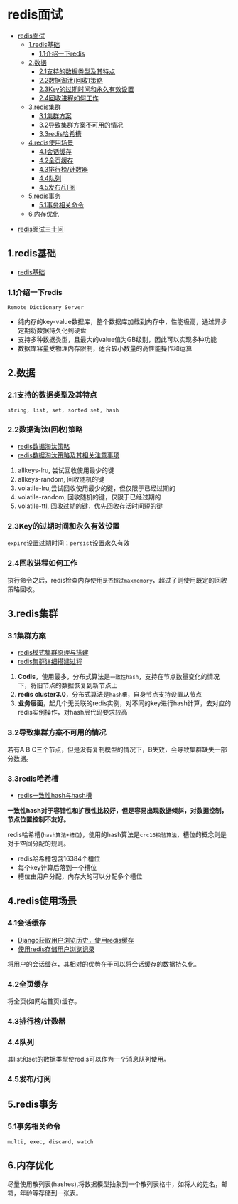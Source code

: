 # redis面试

<!-- TOC -->

- [redis面试](#redis面试)
    - [1.redis基础](#1redis基础)
        - [1.1介绍一下redis](#11介绍一下redis)
    - [2.数据](#2数据)
        - [2.1支持的数据类型及其特点](#21支持的数据类型及其特点)
        - [2.2数据淘汰(回收)策略](#22数据淘汰回收策略)
        - [2.3Key的过期时间和永久有效设置](#23key的过期时间和永久有效设置)
        - [2.4回收进程如何工作](#24回收进程如何工作)
    - [3.redis集群](#3redis集群)
        - [3.1集群方案](#31集群方案)
        - [3.2导致集群方案不可用的情况](#32导致集群方案不可用的情况)
        - [3.3redis哈希槽](#33redis哈希槽)
    - [4.redis使用场景](#4redis使用场景)
        - [4.1会话缓存](#41会话缓存)
        - [4.2全页缓存](#42全页缓存)
        - [4.3排行榜/计数器](#43排行榜计数器)
        - [4.4队列](#44队列)
        - [4.5发布/订阅](#45发布订阅)
    - [5.redis事务](#5redis事务)
        - [5.1事务相关命令](#51事务相关命令)
    - [6.内存优化](#6内存优化)

<!-- /TOC -->

- [redis面试三十问](http://blog.itpub.net/31545684/viewspace-2213990/)

## 1.redis基础

- [redis基础](../introductions/db/redis_introduction.md)

### 1.1介绍一下redis

`Remote Dictionary Server`

- 纯内存的key-value数据库，整个数据库加载到内存中，性能极高，通过异步定期将数据持久化到硬盘
- 支持多种数据类型，且最大的value值为GB级别，因此可以实现多种功能
- 数据库容量受物理内存限制，适合较小数量的高性能操作和运算

## 2.数据

### 2.1支持的数据类型及其特点

`string, list, set, sorted set, hash`

### 2.2数据淘汰(回收)策略

- [redis数据淘汰策略](https://www.cnblogs.com/mysql-hang/articles/10532720.html)
- [redis数据淘汰策略及其相关注意事项](https://blog.csdn.net/qq_22860341/article/details/80681373)

1. allkeys-lru, 尝试回收使用最少的键
2. allkeys-random, 回收随机的键
3. volatile-lru,尝试回收使用最少的键，但仅限于已经过期的
4. volatile-random, 回收随机的键，仅限于已经过期的
5. volatile-ttl, 回收过期的键，优先回收存活时间短的键

### 2.3Key的过期时间和永久有效设置

`expire`设置过期时间；`persist`设置永久有效

### 2.4回收进程如何工作

执行命令之后，redis检查内存使用`是否超过maxmemory`，超过了则使用既定的回收策略回收。

## 3.redis集群

### 3.1集群方案

- [redis模式集群原理与搭建](https://www.jianshu.com/p/84dbb25cc8dc)
- [redis集群详细搭建过程](https://blog.csdn.net/qq_42815754/article/details/82912130)

1. **Codis**，使用最多，分布式算法是`一致性hash`，支持在节点数量变化的情况下，将旧节点的数据恢复到新节点上
2. **redis cluster3.0**，分布式算法是`hash槽`，自身节点支持设置从节点
3. **业务层面**，起几个无关联的redis实例，对不同的key进行hash计算，去对应的redis实例操作，对hash层代码要求较高

### 3.2导致集群方案不可用的情况

若有A B C三个节点，但是没有复制模型的情况下，B失效，会导致集群缺失一部分数据。

### 3.3redis哈希槽

- [redis一致性hash与hash槽](https://www.jianshu.com/p/6ad87a1f070e)

**一致性hash对于容错性和扩展性比较好，但是容易出现数据倾斜，对数据控制，节点位置控制不友好。**

redis哈希槽(`hash算法+槽位`)，使用的hash算法是`crc16校验算法`，槽位的概念则是对于空间分配的规则。

- redis哈希槽包含16384个槽位
- 每个key计算后落到一个槽位
- 槽位由用户分配，内存大的可以分配多个槽位

## 4.redis使用场景

### 4.1会话缓存

- [Django获取用户浏览历史，使用redis缓存](https://www.cnblogs.com/mxsf/p/10297271.html)
- [使用redis存储用户浏览记录](https://blog.csdn.net/weixin_44313745/article/details/95754500)

将用户的会话缓存，其相对的优势在于可以将会话缓存的数据持久化。

### 4.2全页缓存

将全页(如网站首页)缓存。

### 4.3排行榜/计数器

### 4.4队列

其list和set的数据类型使redis可以作为一个消息队列使用。

### 4.5发布/订阅

## 5.redis事务

### 5.1事务相关命令

`multi, exec, discard, watch`

## 6.内存优化

尽量使用散列表(hashes),将数据模型抽象到一个散列表格中，如将人的姓名，邮箱，年龄等存储到一张表。

